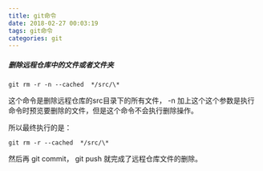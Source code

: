 ```yaml
---
title: git命令
date: 2018-02-27 00:03:19
tags: git命令
categories: git
---
```


##### 删除远程仓库中的文件或者文件夹

```
git rm -r -n --cached  */src/\* 
```

这个命令是删除远程仓库的src目录下的所有文件， -n 加上这个这个参数是执行命令时预览要删除的文件，但是这个命令不会执行删除操作。

所以最终执行的是：

```
git rm -r --cached  */src/\* 
```



然后再 git commit， git push 就完成了远程仓库文件的删除。